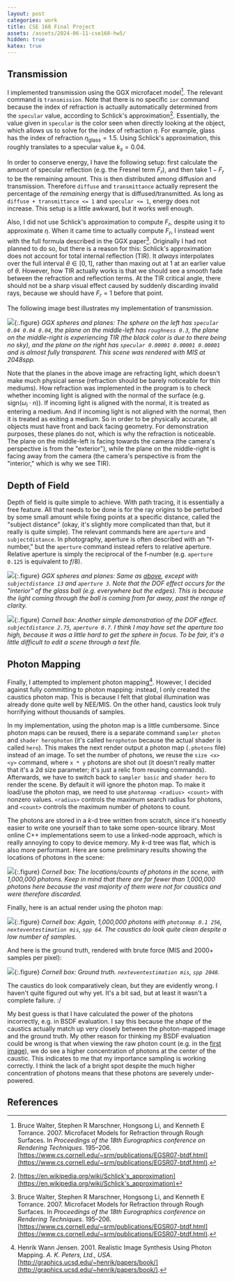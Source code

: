 ```yaml
---
layout: post
categories: work
title: CSE 168 Final Project
assets: /assets/2024-06-11-cse168-hw5/
hidden: true
katex: true
---
```


## Transmission

I implemented transmission using the GGX microfacet model[^1]. The relevant command is `transmission`. Note that there is no specific `ior` command because the index of refraction is actually automatically determined from the `specular` value, according to Schlick's approximation[^2]. Essentially, the value given in `specular` is the color seen when directly looking at the object, which allows us to solve for the index of refraction $\eta$. For example, glass has the index of refraction $\eta_\text{glass} = 1.5$. Using Schlick's approximation, this roughly translates to a specular value $k_s = 0.04$.

In order to conserve energy, I have the following setup: first calculate the amount of specular reflection (e.g. the Fresnel term $F_r$), and then take $1 - F_r$ to be the remaining amount. This is then distributed among diffusion and transmission. Therefore `diffuse` and `transmittance` actually represent the percentage of the *remaining* energy that is diffused/transmitted. As long as `diffuse + transmittance <= 1` and `specular <= 1`, energy does not increase. This setup is a little awkward, but it works well enough.

Also, I did not use Schlick's approximation to compute $F_r$, despite using it to approximate $\eta$. When it came time to actually compute $F_r$, I instead went with the full formula described in the GGX paper[^1]. Originally I had not planned to do so, but there is a reason for this: Schlick's approximation does not account for total internal reflection (TIR). It *always* interpolates over the full interval $\theta \in [0, 1]$, rather than maxing out at $1$ at an earlier value of $\theta$. However, how TIR actually works is that we should see a smooth fade between the refraction and reflection terms. At the TIR critical angle, there should not be a sharp visual effect caused by suddenly discarding invalid rays, because we should have $F_r = 1$ before that point.
                                          
The following image best illustrates my implementation of transmission.

<a name="ggx-mis-256spp"></a>
![]({{page.assets}}ggx-mis-256spp.png){:.figure}
*GGX spheres and planes: The sphere on the left has `specular 0.04 0.04 0.04`, the plane on the middle-left has `roughness 0.3`, the plane on the middle-right is experiencing TIR (the black color is due to there being no sky), and the plane on the right has `specular 0.00001 0.00001 0.00001` and is almost fully transparent. This scene was rendered with MIS at 2048spp.*

Note that the planes in the above image are refracting light, which doesn't make much physical sense (refraction should be barely noticeable for thin mediums). How refraction was implemented in the program is to check whether incoming light is aligned with the normal of the surface (e.g. $\mathrm{sign}(\omega_i \cdot n)$). If incoming light is aligned with the normal, it is treated as entering a medium. And if incoming light is not aligned with the normal, then it is treated as exiting a medium. So in order to be physically accurate, all objects must have front and back facing geometry. For demonstration purposes, these planes do not, which is why the refraction is noticeable. The plane on the middle-left is facing towards the camera (the camera's perspective is from the "exterior"), while the plane on the middle-right is facing away from the camera (the camera's perspective is from the "interior," which is why we see TIR).

## Depth of Field

Depth of field is quite simple to achieve. With path tracing, it is essentially a free feature. All that needs to be done is for the ray origins to be perturbed by some small amount while fixing points at a specific distance, called the "subject distance" (okay, it's slightly more complicated than that, but it really is quite simple). The relevant commands here are `aperture` and `subjectdistance`. In photography, aperture is often described with an "f-number," but the `aperture` command instead refers to relative aperture. Relative aperture is simply the reciprocal of the f-number (e.g. `aperture 0.125` is equivalent to *f*/8).

<a name="ggx-mis-256spp-dof"></a>
![]({{page.assets}}ggx-mis-256spp-dof.png){:.figure}
*GGX spheres and planes: Same as [above](#ggx-mis-256spp), except with `subjectdistance 13` and `aperture 3`. Note that the DOF effect occurs for the "interior" of the glass ball (e.g. everywhere but the edges). This is because the light coming through the ball is coming from far away, past the range of clarity.*

<a name="cornell-mis-2048spp-dof"></a>
![]({{page.assets}}cornell-mis-2048spp-dof.png){:.figure}
*Cornell box: Another simple demonstration of the DOF effect. `subjectdistance 2.75`, `aperture 0.7`. I think I may have set the aperture too high, because it was a little hard to get the sphere in focus. To be fair, it's a little difficult to edit a scene through a text file.*

## Photon Mapping

Finally, I attempted to implement photon mapping[^3]. However, I decided against fully committing to photon mapping: instead, I only created the caustics photon map. This is because I felt that global illumination was already done quite well by NEE/MIS. On the other hand, caustics look truly horrifying without thousands of samples.

In my implementation, using the photon map is a little cumbersome. Since photon maps can be reused, there is a separate command `sampler photon` and `shader herophoton` (it's called `herophoton` because the actual shader is called `hero`). This makes the next render output a photon map (`.photons` file) instead of an image. To set the number of photons, we reuse the `size <x> <y>` command, where `x * y` photons are shot out (it doesn't really matter that it's a 2d size parameter; it's just a relic from reusing commands). Afterwards, we have to switch back to `sampler basic` and `shader hero` to render the scene. By default it will ignore the photon map. To make it load/use the photon map, we need to use `photonmap <radius> <count>` with nonzero values. `<radius>` controls the maximum search radius for photons, and `<count>` controls the maximum number of photons to count.

The photons are stored in a $k$-d tree written from scratch, since it's honestly easier to write one yourself than to take some open-source library. Most online C++ implementations seem to use a linked-node approach, which is really annoying to copy to device memory. My $k$-d tree was flat, which is also more performant. Here are some preliminary results showing the locations of photons in the scene:

<a name="cornell-photons"></a>
![]({{page.assets}}cornell-photons.png){:.figure}
*Cornell box: The locations/counts of photons in the scene, with 1,000,000 photons. Keep in mind that there are far fewer than 1,000,000 photons here because the vast majority of them were not for caustics and were therefore discarded.*

Finally, here is an actual render using the photon map:

<a name="cornell-1000000photon-mis-64spp"></a>
![]({{page.assets}}cornell-1000000photons-mis-64spp.png){:.figure}
*Cornell box: Again, 1,000,000 photons with `photonmap 0.1 256`, `nexteventestimation mis`, `spp 64`. The caustics do look quite clean despite a low number of samples.*

And here is the ground truth, rendered with brute force (MIS and 2000+ samples per pixel):

<a name="cornell-mis-2048spp"></a>
![]({{page.assets}}cornell-mis-2048spp.png){:.figure}
*Cornell box: Ground truth. `nexteventestimation mis`, `spp 2048`.*

The caustics do look comparatively clean, but they are evidently wrong. I haven't quite figured out why yet. It's a bit sad, but at least it wasn't a complete failure. :/

My best guess is that I have calculated the power of the photons incorrectly, e.g. in BSDF evaluation. I say this because the *shape* of the caustics actually match up very closely between the photon-mapped image and the ground truth. My other reason for thinking my BSDF evaluation could be wrong is that when viewing the raw photon count (e.g. in the [first image](#cornell-photons)), we do see a higher concentration of photons at the center of the caustic. This indicates to me that my importance sampling is working correctly. I think the lack of a bright spot despite the much higher concentration of photons means that these photons are severely under-powered.

## References

[^1]: Bruce Walter, Stephen R Marschner, Hongsong Li, and Kenneth E Torrance. 2007. Microfacet Models for Refraction through Rough Surfaces. In *Proceedings of the 18th Eurographics conference on Rendering Techniques*. 195–206. [https://www.cs.cornell.edu/~srm/publications/EGSR07-btdf.html](https://www.cs.cornell.edu/~srm/publications/EGSR07-btdf.html).

[^2]: [https://en.wikipedia.org/wiki/Schlick's_approximation](https://en.wikipedia.org/wiki/Schlick's_approximation)

[^3]: Henrik Wann Jensen. 2001. Realistic Image Synthesis Using Photon Mapping. *A. K. Peters, Ltd., USA*. [http://graphics.ucsd.edu/~henrik/papers/book/](http://graphics.ucsd.edu/~henrik/papers/book/).
